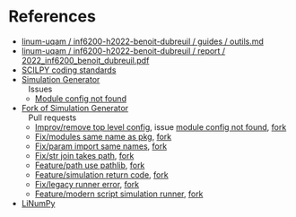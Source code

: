 # References

- [linum-uqam / inf6200-h2022-benoit-dubreuil / guides / outils.md](https://github.com/linum-uqam/inf6200-h2022-benoit-dubreuil/blob/main/guides/outils.md)
- [linum-uqam / inf6200-h2022-benoit-dubreuil / report / 2022_inf6200_benoit_dubreuil.pdf](https://github.com/linum-uqam/inf6200-h2022-benoit-dubreuil/blob/main/report/2022_inf6200_benoit_dubreuil.pdf)
- [SCILPY coding standards](https://scil-documentation.readthedocs.io/en/latest/coding/scilpy.html)
- [Simulation Generator](https://github.com/AlexVCaron/voxsim)  
  &nbsp;&nbsp; Issues
    - [Module config not found](https://github.com/AlexVCaron/voxsim/issues/5)
- [Fork of Simulation Generator](https://github.com/benoit-dubreuil/voxsim)  
  &nbsp;&nbsp; Pull requests
    - [Improv/remove top level config](https://github.com/AlexVCaron/voxsim/pull/6), issue [module config not found](https://github.com/AlexVCaron/voxsim/issues/5), [fork](https://github.com/benoit-dubreuil/voxsim/pull/1)
    - [Fix/modules same name as pkg](https://github.com/AlexVCaron/voxsim/pull/7), [fork](https://github.com/benoit-dubreuil/voxsim/pull/2)
    - [Fix/param import same names](https://github.com/AlexVCaron/voxsim/pull/8), [fork](https://github.com/benoit-dubreuil/voxsim/pull/3)
    - [Fix/str join takes path](https://github.com/AlexVCaron/voxsim/pull/9), [fork](https://github.com/benoit-dubreuil/voxsim/pull/4)
    - [Feature/path use pathlib](https://github.com/AlexVCaron/voxsim/pull/10), [fork](https://github.com/benoit-dubreuil/voxsim/pull/6)
    - [Feature/simulation return code](https://github.com/AlexVCaron/voxsim/pull/11), [fork](https://github.com/benoit-dubreuil/voxsim/pull/7)
    - [Fix/legacy runner error](https://github.com/AlexVCaron/voxsim/pull/12), [fork](https://github.com/benoit-dubreuil/voxsim/pull/8)
    - [Feature/modern script simulation runner](https://github.com/AlexVCaron/voxsim/pull/13), [fork](https://github.com/benoit-dubreuil/voxsim/pull/9)
- [LiNumPy](https://github.com/linum-uqam/linumpy)
